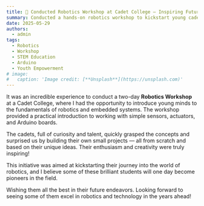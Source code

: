 ```yaml
---
title: 🤖 Conducted Robotics Workshop at Cadet College – Inspiring Future Innovators
summary: Conducted a hands-on robotics workshop to kickstart young cadets' journey into the world of robotics.
date: 2025-05-29
authors:
  - admin
tags:
  - Robotics
  - Workshop
  - STEM Education
  - Arduino
  - Youth Empowerment
# image:
#   caption: 'Image credit: [**Unsplash**](https://unsplash.com)'
---
```


It was an incredible experience to conduct a two-day **Robotics Workshop** at a Cadet College, where I had the opportunity to introduce young minds to the fundamentals of robotics and embedded systems. The workshop provided a practical introduction to working with simple sensors, actuators, and Arduino boards.

The cadets, full of curiosity and talent, quickly grasped the concepts and surprised us by building their own small projects — all from scratch and based on their unique ideas. Their enthusiasm and creativity were truly inspiring!

This initiative was aimed at kickstarting their journey into the world of robotics, and I believe some of these brilliant students will one day become pioneers in the field.

Wishing them all the best in their future endeavors. Looking forward to seeing some of them excel in robotics and technology in the years ahead!
